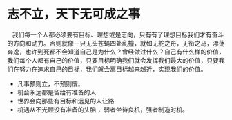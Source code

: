 # 志不立，天下无可成之事

&nbsp;&nbsp;    我们每一个人都必须要有目标、理想或是志向，只有有了理想目标我们才有奋斗的方向和动力。否则就像一只无头苍蝇四处乱撞，就如无舵之舟，无衔之马，漂荡奔逸，也许到死都不会知道自己是为什么？曾经做过什么？自己有什么样的价值，我们每个人都有自己的价值，只要目标明确我们就会发挥我们最大的价值，只要我们在努力在追求自己的目标，我们就会离目标越来越近，实现我们的价值。



- 凡事预则立，不预则废。
- 机会永远都是留给有准备的人
- 世界会向那些有目标和远见的人让路
- 机遇从不光顾没有准备的头脑 ，弱者坐待良机，强者制造时机。

